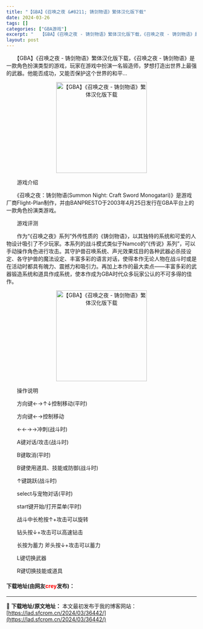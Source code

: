 ```yaml
---
title: "【GBA】《召唤之夜 &#8211; 铸剑物语》繁体汉化版下载"
date: 2024-03-26
tags: []
categories: ["GBA游戏"]
excerpt: "　　【GBA】《召唤之夜 - 铸剑物语》繁体汉化版下载，《召唤之夜 - 铸剑物语》是一款角色扮演类型的游戏，玩家在游戏中扮演一名锻造师，梦想打造出世界上最强的武器。他能否成功，又能否保护这个世界的和平... 　　游戏介绍 　　《召唤之夜：铸剑物语(Summon Night: Craft Sword &hellip;"
layout: post
---
```


 <p>　　【GBA】《召唤之夜 - 铸剑物语》繁体汉化版下载，《召唤之夜 - 铸剑物语》是一款角色扮演类型的游戏，玩家在游戏中扮演一名锻造师，梦想打造出世界上最强的武器。他能否成功，又能否保护这个世界的和平...</p> <p align="center"><img align="" border="0" src="https://lad.sfcrom.cn/wp-content/uploads/2024/03/20240326_660265c6db500.png" width="240" alt="【GBA】《召唤之夜 - 铸剑物语》繁体汉化版下载" /></p> <p>　　游戏介绍</p> <p>　　《召唤之夜：铸剑物语(Summon Night: Craft Sword Monogatari)》是游戏厂商Flight-Plan制作，并由BANPRESTO于2003年4月25日发行在GBA平台上的一款角色扮演类游戏。</p> <p>　　游戏评测</p> <p>　　作为&ldquo;《召唤之夜》系列&rdquo;外传性质的《铸剑物语》，以其独特的系统和可爱的人物设计吸引了不少玩家。本系列的战斗模式类似于Namco的&ldquo;《传说》系列&rdquo;，可以手动操作角色进行攻击。其守护兽召唤系统、声光效果炫目的各种武器必杀技设定、各守护兽的魔法设定、丰富多彩的语言对话，使得本作无论人物在战斗时或是在活动时都具有魄力、震撼力和吸引力。再加上本作的最大卖点&mdash;&mdash;丰富多彩的武器锻造系统和道具作成系统，使本作成为GBA时代众多玩家公认的不可多得的佳作。</p> <p align="center"><img align="" border="0" src="https://lad.sfcrom.cn/wp-content/uploads/2024/03/20240326_660265c745e6b.png" width="240" alt="【GBA】《召唤之夜 - 铸剑物语》繁体汉化版下载" /></p> <p>　　操作说明</p> <p>　　方向键&larr;&rarr;&uarr;&darr;控制移动(平时)</p> <p>　　方向键&larr;&rarr;控制移动</p> <p>　　&larr;&larr;&rarr;&rarr;冲刺(战斗时)</p> <p>　　A键对话/攻击(战斗时)</p> <p>　　B键取消(平时)</p> <p>　　B键使用道具、技能或防御(战斗时)</p> <p>　　&uarr;键跳跃(战斗时)</p> <p>　　select与宠物对话(平时)</p> <p>　　start键开始/打开菜单(平时)</p> <p>　　战斗中长枪按&uarr;+攻击可以旋转</p> <p>　　钻头按&darr;+攻击可以高速钻击</p> <p>　　长按为蓄力 斧头按&darr;+攻击可以蓄力</p> <p>　　L键切换武器</p> <p>　　R键切换技能或道具</p> <p><h4>下载地址(由网友<font color="red">crey</font>发布)：</h4></p> 

---
📖 **下载地址/原文地址：** 本文最初发布于我的博客网站：[https://lad.sfcrom.cn/2024/03/36442/](https://lad.sfcrom.cn/2024/03/36442/)
